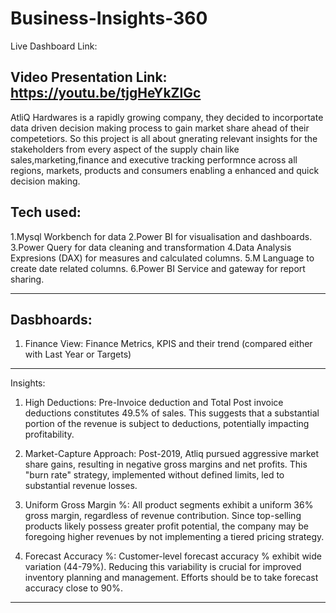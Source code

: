 # Business-Insights-360
Live Dashboard Link: 

Video Presentation Link: https://youtu.be/tjgHeYkZlGc
------------------------------
AtliQ Hardwares is a rapidly growing company, they decided to incorportate data driven decision making process to gain market share ahead of their competetiors.
So this project is all about gnerating relevant insights for the stakeholders from every aspect of the supply chain like sales,marketing,finance and executive tracking performnce across all regions, markets, products and consumers enabling a enhanced and quick decision making.

Tech used:
-------------
1.Mysql Workbench for data 
2.Power BI for visualisation and dashboards.
3.Power Query for data cleaning and transformation
4.Data Analysis Expresions (DAX) for measures and calculated columns.
5.M Language to create date related columns. 
6.Power BI Service and gateway for report sharing.

----------------------------------------------------------------
Dasbhoards:
------------------------------------
1. Finance View:
Finance Metrics, KPIS and their trend (compared either with Last Year or Targets)




--------------------------------------
Insights:

1. High Deductions:
Pre-Invoice deduction and Total Post invoice deductions constitutes 49.5% of sales. This suggests that a substantial portion of the revenue is subject to deductions, potentially impacting profitability.

2. Market-Capture Approach:
Post-2019, Atliq pursued aggressive market share gains, resulting in negative gross margins and net profits. This "burn rate" strategy, implemented without defined limits, led to substantial revenue losses.

3. Uniform Gross Margin %:
All product segments exhibit a uniform 36% gross margin, regardless of revenue contribution. Since top-selling products likely possess greater profit potential, the company may be foregoing higher revenues by not implementing a tiered pricing strategy.

4. Forecast Accuracy %:
Customer-level forecast accuracy % exhibit  wide variation (44-79%). Reducing this variability is crucial for improved inventory planning and management. Efforts should be to take forecast accuracy close to 90%.


--------------------------------------------------------------------------



